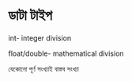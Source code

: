 # ডাটা টাইপ

int- integer division

float/double- mathematical division

যেকোনো পূর্ণ সংখ্যাই বাস্তব সংখ্যা
